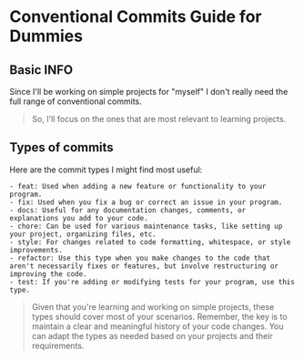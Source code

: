 # Conventional Commits Guide for Dummies

## Basic INFO

Since I'll be working on simple projects for "myself" I don't really need the full range of conventional commits.

> So, I'll focus on the ones that are most relevant to learning projects. 

## Types of commits

Here are the commit types I might find most useful:

    - feat: Used when adding a new feature or functionality to your program.
    - fix: Used when you fix a bug or correct an issue in your program.
    - docs: Useful for any documentation changes, comments, or explanations you add to your code.
    - chore: Can be used for various maintenance tasks, like setting up your project, organizing files, etc.
    - style: For changes related to code formatting, whitespace, or style improvements.
    - refactor: Use this type when you make changes to the code that aren't necessarily fixes or features, but involve restructuring or improving the code.
    - test: If you're adding or modifying tests for your program, use this type.

> Given that you're learning and working on simple projects, these types should cover most of your scenarios. Remember, the key is to maintain a clear and meaningful history of your code changes. You can adapt the types as needed based on your projects and their requirements.